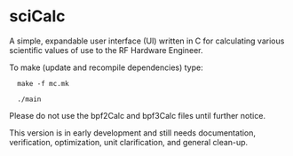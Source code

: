 # sciCalc
A simple, expandable user interface (UI) written in C for calculating various scientific values of use to the RF Hardware Engineer.

To make (update and recompile dependencies) type:

      make -f mc.mk

      ./main
      
Please do not use the bpf2Calc and bpf3Calc files until further notice.

This version is in early development and still needs documentation, verification, optimization, unit clarification, and general clean-up. 
